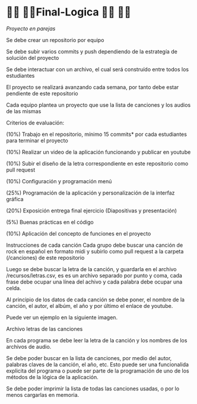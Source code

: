 # 🎵💃 🕺🎵Final-Logica 🎵💃 🕺🎵


*Proyecto en parejas*

Se debe crear un repositorio por equipo

Se debe subir varios commits y push dependiendo de la estrategía de solución del proyecto

Se debe interactuar con un archivo, el cual será construído entre todos los estudiantes

El proyecto se realizará avanzando cada semana, por tanto debe estar pendiente de este repositorio

Cada equipo plantea un proyecto que use la lista de canciones y los audios de las mismas

Criterios de evaluación:

(10%) Trabajo en el repositorio, mínimo 15 commits* por cada estudiantes para terminar el proyecto

(10%) Realizar un video de la aplicación funcionando y publicar en youtube

(10%) Subir el diseño de la letra correspondiente en este repositorio como pull request

(10%) Configuración y programación menú

(25%) Programación de la aplicación y personalización de la interfaz gráfica

(20%) Exposición entrega final ejercicio (Diapositivas y presentación)

(5%) Buenas prácticas en el código

(10%) Aplicación del concepto de funciones en el proyecto



Instrucciones de cada canción
Cada grupo debe buscar una canción de rock en español en formato midi y subirlo como pull request a la carpeta (/canciones) de este repositorio

Luego se debe buscar la letra de la canción, y guardarla en el archivo /recursos/letras.csv, es es un archivo separado por punto y coma, cada frase debe ocupar una línea del achivo y cada palabra debe ocupar una celda.

Al principio de los datos de cada canción se debe poner, el nombre de la canción, el autor, el albúm, el año y por último el enlace de youtube.

Puede ver un ejemplo en la siguiente imagen.

Archivo letras de las canciones

En cada programa se debe leer la letra de la canción y los nombres de los archivos de audio.

Se debe poder buscar en la lista de canciones, por medio del autor, palabras claves de la canción, el año, etc. Esto puede ser una funcionalida explicita del programa o puede ser parte de la programación de uno de los métodos de la lógica de la aplicación.

Se debe poder imprimir la lista de todas las canciones usadas, o por lo menos cargarlas en memoria.
